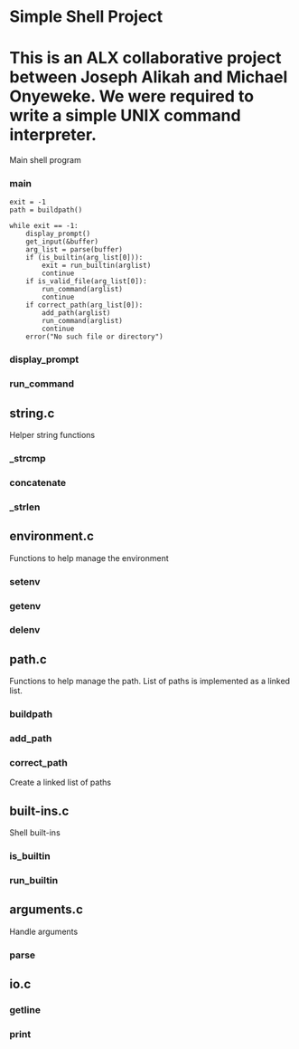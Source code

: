 # Simple Shell Project

# This is an ALX collaborative project between Joseph Alikah and Michael Onyeweke. We were required to write a simple UNIX command interpreter.

Main shell program

### main

```
exit = -1
path = buildpath()

while exit == -1:
    display_prompt()
    get_input(&buffer)
    arg_list = parse(buffer)
    if (is_builtin(arg_list[0])):
	    exit = run_builtin(arglist)
	    continue
    if is_valid_file(arg_list[0]):
	    run_command(arglist)
	    continue
    if correct_path(arg_list[0]):
	    add_path(arglist)
	    run_command(arglist)
	    continue
    error("No such file or directory")
```

### display_prompt

### run_command

## string.c

Helper string functions

### _strcmp

### concatenate

### _strlen

## environment.c

Functions to help manage the environment

### setenv

### getenv

### delenv

## path.c

Functions to help manage the path.
List of paths is implemented as a linked list.

### buildpath

### add_path

### correct_path

Create a linked list of paths

## built-ins.c

Shell built-ins

### is_builtin

### run_builtin

## arguments.c

Handle arguments

### parse

## io.c

### getline

### print
